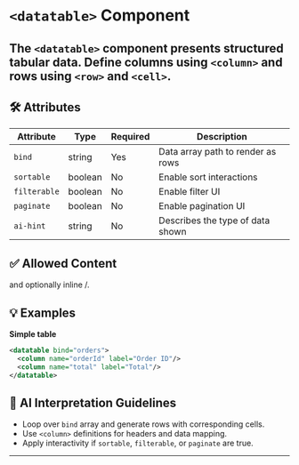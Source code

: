 # `<datatable>` Component

The `<datatable>` component presents structured tabular data. Define columns using `<column>` and rows using `<row>` and `<cell>`.
---

## 🛠 Attributes
| Attribute | Type | Required | Description |
|-----------|------|----------|-------------|
| `bind` | string | Yes | Data array path to render as rows |
| `sortable` | boolean | No | Enable sort interactions |
| `filterable` | boolean | No | Enable filter UI |
| `paginate` | boolean | No | Enable pagination UI |
| `ai-hint` | string | No | Describes the type of data shown |

## ✅ Allowed Content
<column> and optionally inline <row>/<cell>.

## 💡 Examples
**Simple table**
```xml
<datatable bind="orders">
  <column name="orderId" label="Order ID"/>
  <column name="total" label="Total"/>
</datatable>
```

## 🧩 AI Interpretation Guidelines
- Loop over `bind` array and generate rows with corresponding cells.
- Use `<column>` definitions for headers and data mapping.
- Apply interactivity if `sortable`, `filterable`, or `paginate` are true.
---